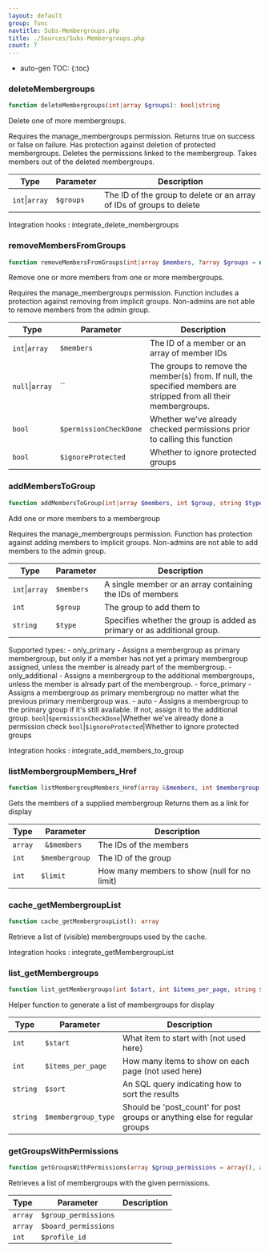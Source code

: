 ```yaml
---
layout: default
group: func
navtitle: Subs-Membergroups.php
title: ./Sources/Subs-Membergroups.php
count: 7
---
```

* auto-gen TOC:
{:toc}
### deleteMembergroups

```php
function deleteMembergroups(int|array $groups): bool|string
```
Delete one of more membergroups.

Requires the manage_membergroups permission.
Returns true on success or false on failure.
Has protection against deletion of protected membergroups.
Deletes the permissions linked to the membergroup.
Takes members out of the deleted membergroups.

Type|Parameter|Description
---|---|---
`int`&#124;`array`|`$groups`|The ID of the group to delete or an array of IDs of groups to delete

Integration hooks
: integrate_delete_membergroups

### removeMembersFromGroups

```php
function removeMembersFromGroups(int|array $members, ?array $groups = null, bool $permissionCheckDone = false, bool $ignoreProtected = false): bool
```
Remove one or more members from one or more membergroups.

Requires the manage_membergroups permission.
Function includes a protection against removing from implicit groups.
Non-admins are not able to remove members from the admin group.

Type|Parameter|Description
---|---|---
`int`&#124;`array`|`$members`|The ID of a member or an array of member IDs
`null`&#124;`array`|``|The groups to remove the member(s) from. If null, the specified members are stripped from all their membergroups.
`bool`|`$permissionCheckDone`|Whether we've already checked permissions prior to calling this function
`bool`|`$ignoreProtected`|Whether to ignore protected groups

### addMembersToGroup

```php
function addMembersToGroup(int|array $members, int $group, string $type = 'auto', bool $permissionCheckDone = false, bool $ignoreProtected = false): bool
```
Add one or more members to a membergroup

Requires the manage_membergroups permission.
Function has protection against adding members to implicit groups.
Non-admins are not able to add members to the admin group.

Type|Parameter|Description
---|---|---
`int`&#124;`array`|`$members`|A single member or an array containing the IDs of members
`int`|`$group`|The group to add them to
`string`|`$type`|Specifies whether the group is added as primary or as additional group.
Supported types:
	- only_primary      - Assigns a membergroup as primary membergroup, but only
						  if a member has not yet a primary membergroup assigned,
						  unless the member is already part of the membergroup.
	- only_additional   - Assigns a membergroup to the additional membergroups,
						  unless the member is already part of the membergroup.
	- force_primary     - Assigns a membergroup as primary membergroup no matter
						  what the previous primary membergroup was.
	- auto              - Assigns a membergroup to the primary group if it's still
						  available. If not, assign it to the additional group.
`bool`|`$permissionCheckDone`|Whether we've already done a permission check
`bool`|`$ignoreProtected`|Whether to ignore protected groups

Integration hooks
: integrate_add_members_to_group

### listMembergroupMembers_Href

```php
function listMembergroupMembers_Href(array &$members, int $membergroup, int $limit = null): bool
```
Gets the members of a supplied membergroup
Returns them as a link for display



Type|Parameter|Description
---|---|---
`array`|` &$members`|The IDs of the members
`int`|`$membergroup`|The ID of the group
`int`|`$limit`|How many members to show (null for no limit)

### cache_getMembergroupList

```php
function cache_getMembergroupList(): array
```
Retrieve a list of (visible) membergroups used by the cache.



Integration hooks
: integrate_getMembergroupList

### list_getMembergroups

```php
function list_getMembergroups(int $start, int $items_per_page, string $sort, string $membergroup_type): array
```
Helper function to generate a list of membergroups for display



Type|Parameter|Description
---|---|---
`int`|`$start`|What item to start with (not used here)
`int`|`$items_per_page`|How many items to show on each page (not used here)
`string`|`$sort`|An SQL query indicating how to sort the results
`string`|`$membergroup_type`|Should be 'post_count' for post groups or anything else for regular groups

### getGroupsWithPermissions

```php
function getGroupsWithPermissions(array $group_permissions = array(), array $board_permissions = array(), int $profile_id = 1): array
```
Retrieves a list of membergroups with the given permissions.



Type|Parameter|Description
---|---|---
`array`|`$group_permissions`|
`array`|`$board_permissions`|
`int`|`$profile_id`|

